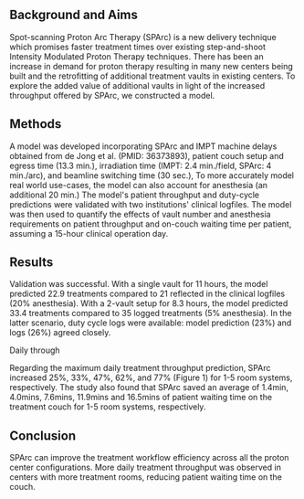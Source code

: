 ## Background and Aims
Spot-scanning Proton Arc Therapy (SPArc) is a new delivery technique which promises faster treatment times over existing step-and-shoot Intensity Modulated Proton Therapy techniques. There has been an increase in demand for proton therapy resulting in many new centers being built and the retrofitting of additional treatment vaults in existing centers. To explore the added value of additional vaults in light of the increased throughput offered by SPArc, we constructed a model.

## Methods
A model was developed incorporating SPArc and IMPT machine delays obtained from de Jong et al. (PMID: 36373893), patient couch setup  and egress time  (13.3 min.), irradiation time (IMPT: 2.4 min./field, SPArc: 4 min./arc), and beamline switching time (30 sec.), To more accurately model real world use-cases, the model can also account for anesthesia (an additional 20 min.) The model's patient throughput and duty-cycle predictions were validated with two institutions' clinical logfiles. The model was then used to quantify the effects of vault number and anesthesia requirements on patient throughput and on-couch waiting time per patient, assuming a 15-hour clinical operation day. 


## Results
Validation was successful. With a single vault for 11 hours, the model predicted 22.9 treatments compared to 21 reflected in the clinical logfiles (20% anesthesia). With a 2-vault setup for 8.3 hours, the model predicted 33.4 treatments compared to 35 logged treatments (5% anesthesia). In the latter scenario, duty cycle logs were available: model prediction (23%) and logs (26%) agreed closely. 

Daily through

Regarding the maximum daily treatment throughput prediction, SPArc increased 25%, 33%, 47%, 62%, and 77% (Figure 1) for 1-5 room systems, respectively. The study also found that SPArc saved an average of 1.4min, 4.0mins, 7.6mins, 11.9mins and 16.5mins of patient waiting time on the treatment couch for 1-5 room systems, respectively.

## Conclusion
SPArc can improve the treatment workflow efficiency across all the proton center configurations. More daily treatment throughput was observed in centers with more treatment rooms, reducing patient waiting time on the couch.